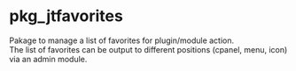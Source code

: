 # pkg_jtfavorites
Pakage to manage a list of favorites for plugin/module action.<br />
The list of favorites can be output to different positions (cpanel, menu, icon) via an admin module.
